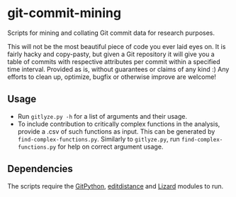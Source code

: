 <!---
   Copyright 2019 Ericsson AB.
   For a full list of individual contributors, please see the commit history.

   Licensed under the Apache License, Version 2.0 (the "License");
   you may not use this file except in compliance with the License.
   You may obtain a copy of the License at

       http://www.apache.org/licenses/LICENSE-2.0

   Unless required by applicable law or agreed to in writing, software
   distributed under the License is distributed on an "AS IS" BASIS,
   WITHOUT WARRANTIES OR CONDITIONS OF ANY KIND, either express or implied.
   See the License for the specific language governing permissions and
   limitations under the License.
--->

# git-commit-mining
Scripts for mining and collating Git commit data for research purposes.

This will not be the most beautiful piece of code you ever laid eyes on. It is fairly hacky and copy-pasty, but given a Git repository it will give you a table of commits with respective attributes per commit within a specified time interval. Provided as is, without guarantees or claims of any kind :) Any efforts to clean up, optimize, bugfix or otherwise improve are welcome!

## Usage
* Run `gitlyze.py -h` for a list of arguments and their usage.
* To include contribution to critically complex functions in the analysis, provide a .csv of such functions as input. This can be generated by `find-complex-functions.py`. Similarly to `gitlyze.py`, run `find-complex-functions.py` for help on correct argument usage.

## Dependencies
The scripts require the [GitPython](https://pypi.org/project/GitPython/), [editdistance](https://pypi.org/project/editdistance/) and [Lizard](https://pypi.org/project/lizard/) modules to run.

